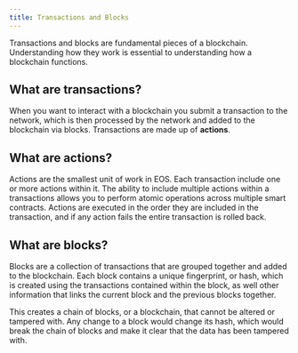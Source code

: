```yaml
---
title: Transactions and Blocks
---
```


Transactions and blocks are fundamental pieces of a blockchain. Understanding how they work is essential to
understanding how a blockchain functions.

## What are transactions?

When you want to interact with a blockchain you submit a transaction to the network, which is then processed by the network
and added to the blockchain via blocks. Transactions are made up of **actions**.

## What are actions?

Actions are the smallest unit of work in EOS. Each transaction include one or more actions within it. The ability to include
multiple actions within a transactions allows you to perform atomic operations across multiple smart contracts. 
Actions are executed in the order they are included in the transaction, and if any action fails the entire transaction is rolled back.

## What are blocks?

Blocks are a collection of transactions that are grouped together and added to the blockchain. Each block contains a 
unique fingerprint, or hash, which is created using the transactions contained within the block, as well other information
that links the current block and the previous blocks together. 

This creates a chain of blocks, or a blockchain, that cannot be altered or tampered with. Any change to a block would change
its hash, which would break the chain of blocks and make it clear that the data has been tampered with.
